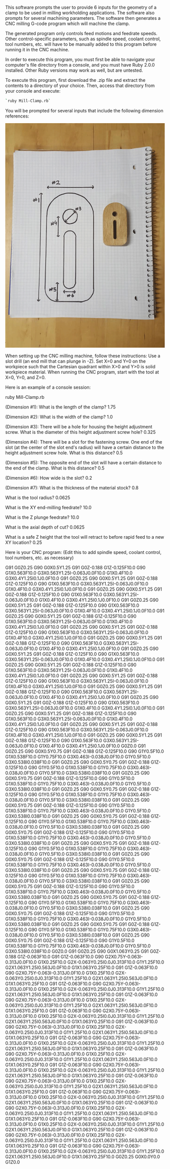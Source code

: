 This software prompts the user to provide 6 inputs for the geometry of a clamp to be used in milling workholding applications. The software also prompts for several machining parameters. The software then generates a CNC milling G-code program which will machine the clamp. 

The generated program only controls feed motions and feedrate speeds. Other control-specific parameters, such as spindle speed, coolant control, tool numbers, etc. will have to be manually added to this program before running it in the CNC machine.

In order to execute this program, you must first be able to navigate your computer's file directory from a console, and you must have Ruby 2.0.0 installed. Other Ruby versions may work as well, but are untested.

To execute this program, first download the .zip file and extract the contents to a directory of your choice. Then, access that directory from your console and execute:

```bash
`ruby Mill-Clamp.rb`
```

You will be prompted for several inputs that include the following dimension references:

![Geometry Drawing](/Clamp-Drawing.png)

When setting up the CNC milling machine, follow these instructions: Use a slot drill (an end mill that can plunge in -Z). Set X=0 and Y=0 on the workpiece such that the Cartesian quadrant within X>0 and Y>0 is solid workpiece material. When running the CNC program, start with the tool at X=0, Y=0, and Z=0.

Here is an example of a console session:

ruby Mill-Clamp.rb

(Dimension #1): What is the length of the clamp?
1.75

(Dimension #2): What is the width of the clamp?
1.0

(Dimension #3): There will be a hole for housing the height adjustment screw. What is the diameter of this height adjustment screw hole?
0.325

(Dimension #4): There will be a slot for the fastening screw. One end of the slot (at the center of the slot end's radius) will have a certain distance to the height adjustment screw hole. What is this distance?
0.5

(Dimension #5): The opposite end of the slot will have a certain distance to the end of the clamp. What is this distance?
0.5

(Dimension #6): How wide is the slot?
0.2

(Dimension #7): What is the thickness of the material stock?
0.8

What is the tool radius?
0.0625

What is the XY end-milling feedrate?
10.0

What is the Z plunge feedrate?
10.0

What is the axial depth of cut?
0.0625

What is a safe Z height that the tool will retract to before rapid feed to a new XY location?
0.25

Here is your CNC program: (Edit this to add spindle speed, coolant control, tool numbers, etc. as necessary)

G91
G0Z0.25
G90
G0X0.5Y1.25
G91
G0Z-0.188
G1Z-0.125F10.0
G90
G1X0.563F10.0
G3X0.563Y1.25I-0.063J0.0F10.0
G1X0.4F10.0
G3X0.4Y1.25I0.1J0.0F10.0
G91
G0Z0.25
G90
G0X0.5Y1.25
G91
G0Z-0.188
G1Z-0.125F10.0
G90
G1X0.563F10.0
G3X0.563Y1.25I-0.063J0.0F10.0
G1X0.4F10.0
G3X0.4Y1.25I0.1J0.0F10.0
G91
G0Z0.25
G90
G0X0.5Y1.25
G91
G0Z-0.188
G1Z-0.125F10.0
G90
G1X0.563F10.0
G3X0.563Y1.25I-0.063J0.0F10.0
G1X0.4F10.0
G3X0.4Y1.25I0.1J0.0F10.0
G91
G0Z0.25
G90
G0X0.5Y1.25
G91
G0Z-0.188
G1Z-0.125F10.0
G90
G1X0.563F10.0
G3X0.563Y1.25I-0.063J0.0F10.0
G1X0.4F10.0
G3X0.4Y1.25I0.1J0.0F10.0
G91
G0Z0.25
G90
G0X0.5Y1.25
G91
G0Z-0.188
G1Z-0.125F10.0
G90
G1X0.563F10.0
G3X0.563Y1.25I-0.063J0.0F10.0
G1X0.4F10.0
G3X0.4Y1.25I0.1J0.0F10.0
G91
G0Z0.25
G90
G0X0.5Y1.25
G91
G0Z-0.188
G1Z-0.125F10.0
G90
G1X0.563F10.0
G3X0.563Y1.25I-0.063J0.0F10.0
G1X0.4F10.0
G3X0.4Y1.25I0.1J0.0F10.0
G91
G0Z0.25
G90
G0X0.5Y1.25
G91
G0Z-0.188
G1Z-0.125F10.0
G90
G1X0.563F10.0
G3X0.563Y1.25I-0.063J0.0F10.0
G1X0.4F10.0
G3X0.4Y1.25I0.1J0.0F10.0
G91
G0Z0.25
G90
G0X0.5Y1.25
G91
G0Z-0.188
G1Z-0.125F10.0
G90
G1X0.563F10.0
G3X0.563Y1.25I-0.063J0.0F10.0
G1X0.4F10.0
G3X0.4Y1.25I0.1J0.0F10.0
G91
G0Z0.25
G90
G0X0.5Y1.25
G91
G0Z-0.188
G1Z-0.125F10.0
G90
G1X0.563F10.0
G3X0.563Y1.25I-0.063J0.0F10.0
G1X0.4F10.0
G3X0.4Y1.25I0.1J0.0F10.0
G91
G0Z0.25
G90
G0X0.5Y1.25
G91
G0Z-0.188
G1Z-0.125F10.0
G90
G1X0.563F10.0
G3X0.563Y1.25I-0.063J0.0F10.0
G1X0.4F10.0
G3X0.4Y1.25I0.1J0.0F10.0
G91
G0Z0.25
G90
G0X0.5Y1.25
G91
G0Z-0.188
G1Z-0.125F10.0
G90
G1X0.563F10.0
G3X0.563Y1.25I-0.063J0.0F10.0
G1X0.4F10.0
G3X0.4Y1.25I0.1J0.0F10.0
G91
G0Z0.25
G90
G0X0.5Y1.25
G91
G0Z-0.188
G1Z-0.125F10.0
G90
G1X0.563F10.0
G3X0.563Y1.25I-0.063J0.0F10.0
G1X0.4F10.0
G3X0.4Y1.25I0.1J0.0F10.0
G91
G0Z0.25
G90
G0X0.5Y1.25
G91
G0Z-0.188
G1Z-0.125F10.0
G90
G1X0.563F10.0
G3X0.563Y1.25I-0.063J0.0F10.0
G1X0.4F10.0
G3X0.4Y1.25I0.1J0.0F10.0
G91
G0Z0.25
G90
G0X0.5Y1.25
G91
G0Z-0.188
G1Z-0.125F10.0
G90
G1X0.563F10.0
G3X0.563Y1.25I-0.063J0.0F10.0
G1X0.4F10.0
G3X0.4Y1.25I0.1J0.0F10.0
G91
G0Z0.25
G90
G0X0.5Y1.25
G91
G0Z-0.188
G1Z-0.125F10.0
G90
G1X0.563F10.0
G3X0.563Y1.25I-0.063J0.0F10.0
G1X0.4F10.0
G3X0.4Y1.25I0.1J0.0F10.0
G0Z0.0
G91
G0Z0.25
G90
G0X0.5Y0.75
G91
G0Z-0.188
G1Z-0.125F10.0
G90
G1Y0.5F10.0
G1X0.538F10.0
G1Y0.75F10.0
G3X0.463I-0.038J0.0F10.0
G1Y0.5F10.0
G3X0.538I0.038F10.0
G91
G0Z0.25
G90
G0X0.5Y0.75
G91
G0Z-0.188
G1Z-0.125F10.0
G90
G1Y0.5F10.0
G1X0.538F10.0
G1Y0.75F10.0
G3X0.463I-0.038J0.0F10.0
G1Y0.5F10.0
G3X0.538I0.038F10.0
G91
G0Z0.25
G90
G0X0.5Y0.75
G91
G0Z-0.188
G1Z-0.125F10.0
G90
G1Y0.5F10.0
G1X0.538F10.0
G1Y0.75F10.0
G3X0.463I-0.038J0.0F10.0
G1Y0.5F10.0
G3X0.538I0.038F10.0
G91
G0Z0.25
G90
G0X0.5Y0.75
G91
G0Z-0.188
G1Z-0.125F10.0
G90
G1Y0.5F10.0
G1X0.538F10.0
G1Y0.75F10.0
G3X0.463I-0.038J0.0F10.0
G1Y0.5F10.0
G3X0.538I0.038F10.0
G91
G0Z0.25
G90
G0X0.5Y0.75
G91
G0Z-0.188
G1Z-0.125F10.0
G90
G1Y0.5F10.0
G1X0.538F10.0
G1Y0.75F10.0
G3X0.463I-0.038J0.0F10.0
G1Y0.5F10.0
G3X0.538I0.038F10.0
G91
G0Z0.25
G90
G0X0.5Y0.75
G91
G0Z-0.188
G1Z-0.125F10.0
G90
G1Y0.5F10.0
G1X0.538F10.0
G1Y0.75F10.0
G3X0.463I-0.038J0.0F10.0
G1Y0.5F10.0
G3X0.538I0.038F10.0
G91
G0Z0.25
G90
G0X0.5Y0.75
G91
G0Z-0.188
G1Z-0.125F10.0
G90
G1Y0.5F10.0
G1X0.538F10.0
G1Y0.75F10.0
G3X0.463I-0.038J0.0F10.0
G1Y0.5F10.0
G3X0.538I0.038F10.0
G91
G0Z0.25
G90
G0X0.5Y0.75
G91
G0Z-0.188
G1Z-0.125F10.0
G90
G1Y0.5F10.0
G1X0.538F10.0
G1Y0.75F10.0
G3X0.463I-0.038J0.0F10.0
G1Y0.5F10.0
G3X0.538I0.038F10.0
G91
G0Z0.25
G90
G0X0.5Y0.75
G91
G0Z-0.188
G1Z-0.125F10.0
G90
G1Y0.5F10.0
G1X0.538F10.0
G1Y0.75F10.0
G3X0.463I-0.038J0.0F10.0
G1Y0.5F10.0
G3X0.538I0.038F10.0
G91
G0Z0.25
G90
G0X0.5Y0.75
G91
G0Z-0.188
G1Z-0.125F10.0
G90
G1Y0.5F10.0
G1X0.538F10.0
G1Y0.75F10.0
G3X0.463I-0.038J0.0F10.0
G1Y0.5F10.0
G3X0.538I0.038F10.0
G91
G0Z0.25
G90
G0X0.5Y0.75
G91
G0Z-0.188
G1Z-0.125F10.0
G90
G1Y0.5F10.0
G1X0.538F10.0
G1Y0.75F10.0
G3X0.463I-0.038J0.0F10.0
G1Y0.5F10.0
G3X0.538I0.038F10.0
G91
G0Z0.25
G90
G0X0.5Y0.75
G91
G0Z-0.188
G1Z-0.125F10.0
G90
G1Y0.5F10.0
G1X0.538F10.0
G1Y0.75F10.0
G3X0.463I-0.038J0.0F10.0
G1Y0.5F10.0
G3X0.538I0.038F10.0
G91
G0Z0.25
G90
G0X0.5Y0.75
G91
G0Z-0.188
G1Z-0.125F10.0
G90
G1Y0.5F10.0
G1X0.538F10.0
G1Y0.75F10.0
G3X0.463I-0.038J0.0F10.0
G1Y0.5F10.0
G3X0.538I0.038F10.0
G91
G0Z0.25
G90
G0X0.5Y0.75
G91
G0Z-0.188
G1Z-0.125F10.0
G90
G1Y0.5F10.0
G1X0.538F10.0
G1Y0.75F10.0
G3X0.463I-0.038J0.0F10.0
G1Y0.5F10.0
G3X0.538I0.038F10.0
G91
G0Z0.25
G90
G0X0.5Y0.75
G91
G0Z-0.188
G1Z-0.125F10.0
G90
G1Y0.5F10.0
G1X0.538F10.0
G1Y0.75F10.0
G3X0.463I-0.038J0.0F10.0
G1Y0.5F10.0
G3X0.538I0.038F10.0
G0Z0.0
G91
G0Z0.25
G90
G0X1.063Y0.25
G91
G0Z-0.188
G1Z-0.063F10.0
G91
G1Z-0.063F10.0
G90
G2X0.75Y-0.063I-0.313J0.0F10.0
G1X0.25F10.0
G2X-0.063Y0.25I0.0J0.313F10.0
G1Y1.25F10.0
G2X1.063Y1.25I0.563J0.0F10.0
G1X1.063Y0.25F10.0
G91
G1Z-0.063F10.0
G90
G2X0.75Y-0.063I-0.313J0.0F10.0
G1X0.25F10.0
G2X-0.063Y0.25I0.0J0.313F10.0
G1Y1.25F10.0
G2X1.063Y1.25I0.563J0.0F10.0
G1X1.063Y0.25F10.0
G91
G1Z-0.063F10.0
G90
G2X0.75Y-0.063I-0.313J0.0F10.0
G1X0.25F10.0
G2X-0.063Y0.25I0.0J0.313F10.0
G1Y1.25F10.0
G2X1.063Y1.25I0.563J0.0F10.0
G1X1.063Y0.25F10.0
G91
G1Z-0.063F10.0
G90
G2X0.75Y-0.063I-0.313J0.0F10.0
G1X0.25F10.0
G2X-0.063Y0.25I0.0J0.313F10.0
G1Y1.25F10.0
G2X1.063Y1.25I0.563J0.0F10.0
G1X1.063Y0.25F10.0
G91
G1Z-0.063F10.0
G90
G2X0.75Y-0.063I-0.313J0.0F10.0
G1X0.25F10.0
G2X-0.063Y0.25I0.0J0.313F10.0
G1Y1.25F10.0
G2X1.063Y1.25I0.563J0.0F10.0
G1X1.063Y0.25F10.0
G91
G1Z-0.063F10.0
G90
G2X0.75Y-0.063I-0.313J0.0F10.0
G1X0.25F10.0
G2X-0.063Y0.25I0.0J0.313F10.0
G1Y1.25F10.0
G2X1.063Y1.25I0.563J0.0F10.0
G1X1.063Y0.25F10.0
G91
G1Z-0.063F10.0
G90
G2X0.75Y-0.063I-0.313J0.0F10.0
G1X0.25F10.0
G2X-0.063Y0.25I0.0J0.313F10.0
G1Y1.25F10.0
G2X1.063Y1.25I0.563J0.0F10.0
G1X1.063Y0.25F10.0
G91
G1Z-0.063F10.0
G90
G2X0.75Y-0.063I-0.313J0.0F10.0
G1X0.25F10.0
G2X-0.063Y0.25I0.0J0.313F10.0
G1Y1.25F10.0
G2X1.063Y1.25I0.563J0.0F10.0
G1X1.063Y0.25F10.0
G91
G1Z-0.063F10.0
G90
G2X0.75Y-0.063I-0.313J0.0F10.0
G1X0.25F10.0
G2X-0.063Y0.25I0.0J0.313F10.0
G1Y1.25F10.0
G2X1.063Y1.25I0.563J0.0F10.0
G1X1.063Y0.25F10.0
G91
G1Z-0.063F10.0
G90
G2X0.75Y-0.063I-0.313J0.0F10.0
G1X0.25F10.0
G2X-0.063Y0.25I0.0J0.313F10.0
G1Y1.25F10.0
G2X1.063Y1.25I0.563J0.0F10.0
G1X1.063Y0.25F10.0
G91
G1Z-0.063F10.0
G90
G2X0.75Y-0.063I-0.313J0.0F10.0
G1X0.25F10.0
G2X-0.063Y0.25I0.0J0.313F10.0
G1Y1.25F10.0
G2X1.063Y1.25I0.563J0.0F10.0
G1X1.063Y0.25F10.0
G91
G1Z-0.063F10.0
G90
G2X0.75Y-0.063I-0.313J0.0F10.0
G1X0.25F10.0
G2X-0.063Y0.25I0.0J0.313F10.0
G1Y1.25F10.0
G2X1.063Y1.25I0.563J0.0F10.0
G1X1.063Y0.25F10.0
G91
G1Z-0.063F10.0
G90
G2X0.75Y-0.063I-0.313J0.0F10.0
G1X0.25F10.0
G2X-0.063Y0.25I0.0J0.313F10.0
G1Y1.25F10.0
G2X1.063Y1.25I0.563J0.0F10.0
G1X1.063Y0.25F10.0
G91
G1Z-0.063F10.0
G90
G2X0.75Y-0.063I-0.313J0.0F10.0
G1X0.25F10.0
G2X-0.063Y0.25I0.0J0.313F10.0
G1Y1.25F10.0
G2X1.063Y1.25I0.563J0.0F10.0
G1X1.063Y0.25F10.0
G91
G1Z-0.063F10.0
G90
G2X0.75Y-0.063I-0.313J0.0F10.0
G1X0.25F10.0
G2X-0.063Y0.25I0.0J0.313F10.0
G1Y1.25F10.0
G2X1.063Y1.25I0.563J0.0F10.0
G1X1.063Y0.25F10.0
G0Z0.25
G0X0.0Y0.0
G1Z0.0